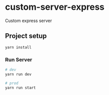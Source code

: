 # custom-server-express

Custom express server

## Project setup

```
yarn install
```

### Run Server

```sh
# dev
yarn run dev

# prod
yarn run start
```
